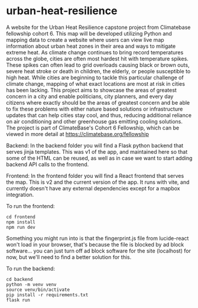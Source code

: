 # urban-heat-resilience
A website for the Urban Heat Resilience capstone project from Climatebase fellowship cohort 6.
This map will be developed utilizing Python and mapping data to create a website where users can view live map information about urban heat zones in their area and ways to mitigate extreme heat.
As climate change continues to bring record temperatures across the globe, cities are often most hardest hit with temperature spikes.
These spikes can often lead to grid overloads causing black or brown outs, severe heat stroke or death in children, the elderly, or people susceptible to high heat. While cities are beginning to tackle this particular challenge of climate change, mapping of what exact locations are most at risk in cities has been lacking.
This project aims to showcase the areas of greatest concern in a city and enable politicians, city planners, and every day citizens where exactly should be the areas of greatest concern and be able to fix these problems with either nature based solutions or infrastructure updates that can help cities stay cool, and thus, reducing additional reliance on air conditioning and other greenhouse gas emitting cooling solutions.
The project is part of ClimateBase's Cohort 6 Fellowship, which can be viewed in more detail at https://climatebase.org/fellowship

Backend:
In the backend folder you will find a Flask python backend that serves jinja templates. This was v1 of the app, and maintained here so that some of the HTML can be reused, as well as in case we want to start adding backend API calls to the frontend.

Frontend:
In the frontend folder you will find a React frontend that serves the map. This is v2 and the current version of the app. It runs with vite, and currently doesn't have any external dependencies except for a mapbox integration.

To run the frontend:
```
cd frontend
npm install
npm run dev
```

Something you might run into is that the fingerprint.js file from lucide-react won't load in your browser, that's because the file is blocked by ad block software... you can just turn off ad block software for the site (localhost) for now, but we'll need to find a better solution for this.



To run the backend:
```
cd backend
python -m venv venv
source venv/bin/activate
pip install -r requirements.txt
flask run
```